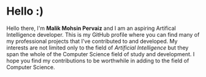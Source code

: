 # Hello :)
Hello there, I'm **Malik Mohsin Pervaiz** and I am an aspiring Artifical Intelligence developer. This is my GitHub profile where you can find many of my professional projects that I've contributed to and developed. My interests are not limited only to the field of *Artificial Intelligence* but they span the whole of the Computer Science field of study and development.
I hope you find my contributions to be worthwhile in adding to the field of Computer Science.
